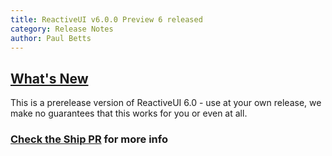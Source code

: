 ```yaml
---
title: ReactiveUI v6.0.0 Preview 6 released
category: Release Notes
author: Paul Betts
---
```



## [What's New](https://github.com/reactiveui/ReactiveUI/compare/5.99.4...5.99.5)

This is a prerelease version of ReactiveUI 6.0 - use at your own release, we make no guarantees that this works for you or even at all.

### [Check the Ship PR](https://github.com/reactiveui/ReactiveUI/pull/434) for more info
